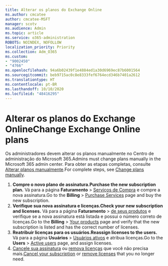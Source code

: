 ```yaml
---
title: Alterar os planos do Exchange Online
ms.author: cmcatee
author: cmcatee-MSFT
manager: scotv
ms.audience: Admin
ms.topic: article
ms.service: o365-administration
ROBOTS: NOINDEX, NOFOLLOW
localization_priority: Priority
ms.collection: Adm_O365
ms.custom:
- "9002450"
- "4766"
ms.openlocfilehash: 94a6b02439f1e4884ed1a30d6969ec87b6001564
ms.sourcegitcommit: beb9715ac0c8e8333fef6764ecd346b7401a2612
ms.translationtype: HT
ms.contentlocale: pt-BR
ms.lasthandoff: 10/10/2020
ms.locfileid: "48416295"
---
```

# <a name="change-exchange-online-plans"></a><span data-ttu-id="02bf2-102">Alterar os planos do Exchange Online</span><span class="sxs-lookup"><span data-stu-id="02bf2-102">Change Exchange Online plans</span></span>

<span data-ttu-id="02bf2-103">Os administradores devem alterar os planos manualmente no Centro de administração do Microsoft 365.</span><span class="sxs-lookup"><span data-stu-id="02bf2-103">Admins must change plans manually in the Microsoft 365 admin center.</span></span> <span data-ttu-id="02bf2-104">Para obter as etapas completas, consulte [Alterar planos manualmente](https://docs.microsoft.com/microsoft-365/commerce/subscriptions/change-plans-manually).</span><span class="sxs-lookup"><span data-stu-id="02bf2-104">For complete steps, see [Change plans manually](https://docs.microsoft.com/microsoft-365/commerce/subscriptions/change-plans-manually).</span></span>

1. <span data-ttu-id="02bf2-105">**Compre o novo plano de assinatura.**</span><span class="sxs-lookup"><span data-stu-id="02bf2-105">**Purchase the new subscription plan.**</span></span> <span data-ttu-id="02bf2-106">Vá para a página **Faturamento** > [ Serviços de Compra](https://go.microsoft.com/fwlink/p/?linkid=868433) e compre a nova assinatura.</span><span class="sxs-lookup"><span data-stu-id="02bf2-106">Go to the **Billing** > [Purchase Services](https://go.microsoft.com/fwlink/p/?linkid=868433) page and buy the new subscription.</span></span>
2. <span data-ttu-id="02bf2-107">**Verifique sua nova assinatura e licenças.**</span><span class="sxs-lookup"><span data-stu-id="02bf2-107">**Check your new subscription and licenses.**</span></span> <span data-ttu-id="02bf2-108">Vá para a página **Faturamento** > [de seus produtos](https://go.microsoft.com/fwlink/p/?linkid=842054) e verifique se a nova assinatura está listada e possui o número correto de licenças.</span><span class="sxs-lookup"><span data-stu-id="02bf2-108">Go to the **Billing** > [Your products](https://go.microsoft.com/fwlink/p/?linkid=842054) page and verify that the new subscription is listed and has the correct number of licenses.</span></span>
3. <span data-ttu-id="02bf2-109">**Reatribuir licenças para os usuários.**</span><span class="sxs-lookup"><span data-stu-id="02bf2-109">**Reassign licenses to the users.**</span></span> <span data-ttu-id="02bf2-110">Vá para a página **Usuários** > [ Usuários ativos](https://go.microsoft.com/fwlink/p/?linkid=834822) e atribua licenças.</span><span class="sxs-lookup"><span data-stu-id="02bf2-110">Go to the **Users** > [Active users](https://go.microsoft.com/fwlink/p/?linkid=834822) page, and assign licenses.</span></span>
4. <span data-ttu-id="02bf2-111">[Cancele sua assinatura](https://docs.microsoft.com/microsoft-365/commerce/subscriptions/cancel-your-subscription) ou [remova licenças](https://docs.microsoft.com/microsoft-365/commerce/licenses/buy-licenses) que você não precisa mais.</span><span class="sxs-lookup"><span data-stu-id="02bf2-111">[Cancel your subscription](https://docs.microsoft.com/microsoft-365/commerce/subscriptions/cancel-your-subscription) or [remove licenses](https://docs.microsoft.com/microsoft-365/commerce/licenses/buy-licenses) that you no longer need.</span></span>